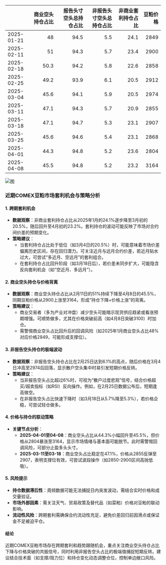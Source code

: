 |            |   商业空头持仓占比 |   报告头寸空头总持仓占比 |   非报告头寸空头总持仓占比 |   非商业套利持仓占比 |   豆粕价格 |
|:-----------|-------------------:|-------------------------:|---------------------------:|---------------------:|-----------:|
| 2025-01-21 |               48   |                     94.5 |                        5.5 |                 24.1 |       2849 |
| 2025-02-11 |               51   |                     94.3 |                        5.7 |                 23.4 |       2900 |
| 2025-02-18 |               50.3 |                     94.2 |                        5.8 |                 22.6 |       2858 |
| 2025-02-25 |               49.2 |                     93.9 |                        6.1 |                 20.5 |       2912 |
| 2025-03-04 |               45.6 |                     94.1 |                        5.9 |                 20.5 |       2974 |
| 2025-03-11 |               47.1 |                     94.3 |                        5.7 |                 20.9 |       2855 |
| 2025-03-18 |               47.1 |                     94.7 |                        5.3 |                 23.1 |       2907 |
| 2025-03-25 |               45.6 |                     94.6 |                        5.4 |                 23.1 |       2868 |
| 2025-04-01 |               44.3 |                     94.8 |                        5.2 |                 23.6 |       2804 |
| 2025-04-08 |               45.5 |                     94.8 |                        5.2 |                 23.2 |       3164 |

![图](2025-04-17_plot.png)



### 近期COMEX豆粕市场套利机会与策略分析

#### 1. **跨期套利机会**  
- **数据观察**：非商业套利持仓占比从2025年1月的24.1%逐步降至3月初的20.5%，随后回升至4月初的23.2%。套利持仓的波动可能反映了市场对合约间价差的预期变化。  
- **策略建议**：  
  - 当套利持仓占比处于低位（如3月4日的20.5%）时，可能意味着市场价差偏离历史区间，存在回归潜力。可关注近月与远月合约价差，若近月贴水过大，可尝试“多近月、空远月”的套利组合。  
  - 在套利持仓占比回升阶段（如3月18日后），若价差未同步扩大，可能隐含反向套利机会（如“空近月、多远月”）。

#### 2. **商业空头持仓与价格背离**  
- **数据观察**：商业空头持仓占比从2月11日的51%持续下降至4月8日的45.5%，同期豆粕价格从2900上涨至3164，形成“持仓下降+价格上涨”的背离。  
- **策略建议**：  
  - 商业交易者（多为产业对冲盘）减少空头可能暗示现货供应趋紧或看涨预期增强。可顺势做多，尤其在价格突破前高（如4月8日突破3100）时加仓。  
  - 需警惕商业空头占比回升后的回调风险（如2025年1月商业空头占比48%对应价格2849，可能形成支撑位）。

#### 3. **非报告空头持仓的极端波动**  
- **数据观察**：非报告空头持仓占比在2月25日达到6.1%的高点，随后价格在3月4日冲高至2974后回落，显示散户空头集中时易引发短期价格反转。  
- **策略建议**：  
  - 当非报告空头占比超过6%时，可视为“散户过度悲观”信号，结合价格超买/超卖指标（如RSI）反向操作。例如，在2月25日数据公布后，短期逢高做空。  
  - 在非报告空头占比快速下降时（如3月18日从5.7%降至5.3%），若价格企稳，可尝试轻仓做多。

#### 4. **价格与持仓的联动策略**  
- **关键节点分析**：  
  - **2025-04-01至04-08**：商业空头占比从44.3%小幅回升至45.5%，但价格从2804暴涨至3164，显示市场情绪与基本面可能脱节。此时需警惕回调风险，可部分止盈多头头寸。  
  - **2025-03-11至03-18**：商业空头占比稳定在47.1%，价格从2855反弹至2907，表明支撑位有效，可尝试波段操作（如2850-2900区间高抛低吸）。

#### 5. **风险提示**  
- **持仓数据滞后性**：周频数据可能无法捕捉日内突发波动，需结合实时价格和成交量验证。  
- **市场外部因素**：需关注天气、贸易政策及替代品（如菜粕）价格对豆粕的联动影响。  
- **流动性风险**：跨期套利需确保合约流动性充足，避免价差回归前因滑点或保证金不足被迫平仓。

#### 结论  
近期COMEX豆粕市场存在跨期套利和趋势跟随机会，重点关注商业空头持仓占比下降与价格突破的共振信号，同时利用非报告空头占比的极端值捕捉短期反转。建议结合技术面（如支撑/阻力位）和持仓变化动态调整仓位，控制单边敞口风险。